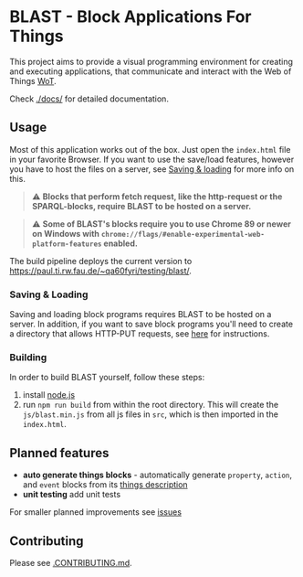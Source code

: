 # BLAST - Block Applications For Things 
This project aims to provide a visual programming environment for creating and executing applications, that communicate and interact with the Web of Things [WoT](https://www.w3.org/TR/wot-architecture/).

Check [./docs/](docs/) for detailed documentation.

## Usage
Most of this application works out of the box. Just open the `index.html` file in your favorite Browser.
If you want to use the save/load features, however you have to host the files on a server, see [Saving & loading](#saving--loading) for more info on this.

> :warning: **Blocks that perform fetch request, like the http-request or the SPARQL-blocks, require BLAST to be hosted on a server.**  

> :warning: **Some of BLAST's blocks require you to use Chrome 89 or newer on Windows with `chrome://flags/#enable-experimental-web-platform-features` enabled.**

The build pipeline deploys the current version to https://paul.ti.rw.fau.de/~qa60fyri/testing/blast/.

### Saving & Loading
Saving and loading block programs requires BLAST to be hosted on a server. In addition, if you want to save block programs you'll need to create a directory that allows HTTP-PUT requests, see [here](https://github.com/wintechis/wilde13/blob/master/FAQ.md#how-can-i-create-a-read-write-linked-data-server-based-on-the-apache-http-server) for instructions. 

### Building
In order to build BLAST yourself, follow these steps:
1. install [node.js](https://nodejs.org/en/)
2. run `npm run build` from within the root directory.
This will create the `js/blast.min.js` from all js files in `src`, which is then imported in the `index.html`.

## Planned features
* **auto generate things blocks** - automatically generate `property`, `action`, and `event` blocks from its [things description](https://www.w3.org/TR/wot-thing-description/)
* **unit testing** add unit tests
  
For smaller planned improvements see [issues](https://github.com/wintechis/blast/issues)

## Contributing
Please see [.CONTRIBUTING.md](CONTRIBUTING.md).
